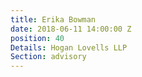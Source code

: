 ```yaml
---
title: Erika Bowman
date: 2018-06-11 14:00:00 Z
position: 40
Details: Hogan Lovells LLP
Section: advisory
---
```


